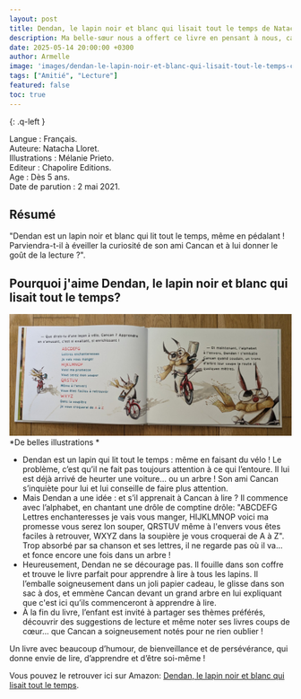 ```yaml
---
layout: post
title: Dendan, le lapin noir et blanc qui lisait tout le temps de Natacha Lloret et Mélanie Prieto
description: Ma belle-sœur nous a offert ce livre en pensant à nous, car on adore lire et on se prête souvent nos lectures. Comme Dendan, on est de vraies passionnées de livres !
date: 2025-05-14 20:00:00 +0300
author: Armelle
image: 'images/dendan-le-lapin-noir-et-blanc-qui-lisait-tout-le-temps-cover.jpg'
tags: ["Amitié", "Lecture"]
featured: false
toc: true
---
```


{: .q-left }

Langue : Français.                  
Auteure: Natacha Lloret.  
Illustrations : Mélanie Prieto.                             
Editeur : Chapolire Editions.            
Age : Dès 5 ans.   
Date de parution : 2 mai 2021.

## Résumé

"Dendan est un lapin noir et blanc qui lit tout le temps, même en pédalant ! Parviendra-t-il à éveiller la curiosité de son ami Cancan et à lui donner le goût de la lecture ?".

## Pourquoi j'aime Dendan, le lapin noir et blanc qui lisait tout le temps?

![De belles illustrations](images/dendan-le-lapin-noir-et-blanc-qui-lisait-tout-le-temps-int.jpg)
*De belles illustrations *
- Dendan est un lapin qui lit tout le temps : même en faisant du vélo ! Le problème, c’est qu’il ne fait pas toujours attention à ce qui l’entoure. Il lui est déjà arrivé de heurter une voiture… ou un arbre ! Son ami Cancan s’inquiète pour lui et lui conseille de faire plus attention. 
- Mais Dendan a une idée : et s’il apprenait à Cancan à lire ? Il commence avec l’alphabet, en chantant une drôle de comptine drôle: "ABCDEFG Lettres enchanteresses je vais vous manger, HIJKLMNOP voici ma promesse vous serez lon souper, QRSTUV même à l'envers vous êtes faciles à retrouver, WXYZ dans la soupière je vous croquerai de A à Z". Trop absorbé par sa chanson et ses lettres, il ne regarde pas où il va… et fonce encore une fois dans un arbre !
- Heureusement, Dendan ne se décourage pas. Il fouille dans son coffre et trouve le livre parfait pour apprendre à lire à tous les lapins. Il l’emballe soigneusement dans un joli papier cadeau, le glisse dans son sac à dos, et emmène Cancan devant un grand arbre en lui expliquant que c'est ici qu’ils commenceront à apprendre à lire.
- À la fin du livre, l’enfant est invité à partager ses thèmes préférés, découvrir des suggestions de lecture et même noter ses livres coups de cœur… que Cancan a soigneusement notés pour ne rien oublier !

Un livre avec beaucoup d’humour, de bienveillance et de persévérance, qui donne envie de lire, d’apprendre et d’être soi-même !

Vous pouvez le retrouver ici sur Amazon: [Dendan, le lapin noir et blanc qui lisait tout le temps](https://amzn.to/45iCwhW). 


